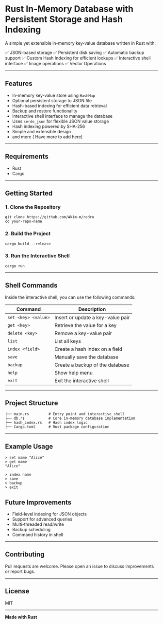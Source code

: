 # Rust In-Memory Database with Persistent Storage and Hash Indexing

A simple yet extensible in-memory key-value database written in Rust with:

✅ JSON-based storage
✅ Persistent disk saving
✅ Automatic backup support
✅ Custom Hash Indexing for efficient lookups
✅ Interactive shell interface
✅ Image operations
✅ Vector Operations

---

## Features

* In-memory key-value store using `HashMap`
* Optional persistent storage to JSON file
* Hash-based indexing for efficient data retrieval
* Backup and restore functionality
* Interactive shell interface to manage the database
* Uses `serde_json` for flexible JSON value storage
* Hash indexing powered by SHA-256
* Simple and extensible design
* and more ( Have more to add here)

---

## Requirements

* Rust 
* Cargo 

---

## Getting Started

### 1. Clone the Repository

```
git clone https://github.com/Akim-m/redru
cd your-repo-name
```

### 2. Build the Project

```
cargo build --release
```

### 3. Run the Interactive Shell

```
cargo run
```

---

## Shell Commands

Inside the interactive shell, you can use the following commands:

| Command             | Description                       |
| ------------------- | --------------------------------- |
| `set <key> <value>` | Insert or update a key-value pair |
| `get <key>`         | Retrieve the value for a key      |
| `delete <key>`      | Remove a key-value pair           |
| `list`              | List all keys                     |
| `index <field>`     | Create a hash index on a field    |
| `save`              | Manually save the database        |
| `backup`            | Create a backup of the database   |
| `help`              | Show help menu                    |
| `exit`              | Exit the interactive shell        |

---

## Project Structure

```
├── main.rs         # Entry point and interactive shell
├── db.rs           # Core in-memory database implementation
├── hash_index.rs   # Hash index logic
├── Cargo.toml      # Rust package configuration

```

---

## Example Usage

```
> set name "Alice"
> get name
"Alice"

> index name
> save
> backup
> exit
```



## Future Improvements

* Field-level indexing for JSON objects
* Support for advanced queries
* Multi-threaded read/write
* Backup scheduling
* Command history in shell

---

## Contributing

Pull requests are welcome. Please open an issue to discuss improvements or report bugs.

---

## License

MIT

---

**Made with Rust**
